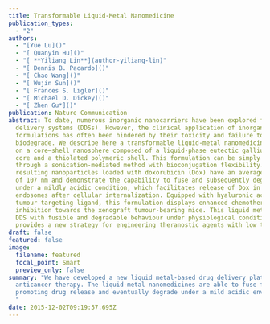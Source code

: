 ```yaml
---
title: Transformable Liquid-Metal Nanomedicine
publication_types:
  - "2"
authors:
  - "[Yue Lu]()"
  - "[ Quanyin Hu]()"
  - "[ **Yiliang Lin**](author-yiliang-lin)"
  - "[ Dennis B. Pacardo]()"
  - "[ Chao Wang]()"
  - "[ Wujin Sun]()"
  - "[ Frances S. Ligler]()"
  - "[ Michael D. Dickey]()"
  - "[ Zhen Gu*]()"
publication: Nature Communication
abstract: To date, numerous inorganic nanocarriers have been explored for drug
  delivery systems (DDSs). However, the clinical application of inorganic
  formulations has often been hindered by their toxicity and failure to
  biodegrade. We describe here a transformable liquid-metal nanomedicine, based
  on a core–shell nanosphere composed of a liquid-phase eutectic gallium-indium
  core and a thiolated polymeric shell. This formulation can be simply produced
  through a sonication-mediated method with bioconjugation flexibility. The
  resulting nanoparticles loaded with doxorubicin (Dox) have an average diameter
  of 107 nm and demonstrate the capability to fuse and subsequently degrade
  under a mildly acidic condition, which facilitates release of Dox in acidic
  endosomes after cellular internalization. Equipped with hyaluronic acid, a
  tumour-targeting ligand, this formulation displays enhanced chemotherapeutic
  inhibition towards the xenograft tumour-bearing mice. This liquid metal-based
  DDS with fusible and degradable behaviour under physiological conditions
  provides a new strategy for engineering theranostic agents with low toxicity.
draft: false
featured: false
image:
  filename: featured
  focal_point: Smart
  preview_only: false
summary: "We have developed a new liquid metal-based drug delivery platform for
  anticancer therapy. The liquid-metal nanomedicines are able to fuse for
  promoting drug release and eventually degrade under a mild acidic environment.
  "
date: 2015-12-02T09:19:57.695Z
---
```

